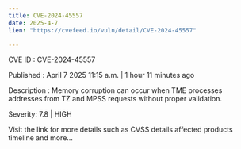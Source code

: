 ```yaml
---
title: CVE-2024-45557
date: 2025-4-7
lien: "https://cvefeed.io/vuln/detail/CVE-2024-45557"

---
```


CVE ID : CVE-2024-45557

Published :  April 7
2025
11:15 a.m. | 1 hour
11 minutes ago

Description : Memory corruption can occur when TME processes addresses from TZ and MPSS requests without proper validation.

Severity: 7.8 | HIGH

Visit the link for more details
such as CVSS details
affected products
timeline
and more...
